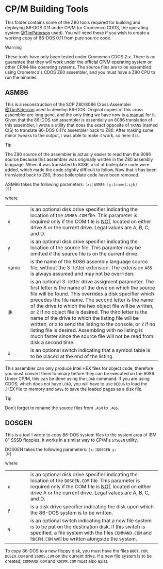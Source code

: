 # CP/M Building Tools
This folder contains some of the Z80 tools required for building and deploying 86-DOS 0.11 under CP/M (or Cromemco CDOS, the operating system [@TimPaterson](https://github.com/TimPaterson) used). You will need these if you wish to create a working copy of 86-DOS 0.11 from pure source code.

> [!WARNING]
> These tools have only been tested under Cromemco CDOS 2.x. There is no guarantee that they will work under the official CP/M operating system or other CP/M-like operating systems. The source files are to be assembled using Cromemco's CDOS Z80 assembler, and you must have a Z80 CPU to run the binaries.

## ASM86
This is a reconstruction of the SCP Z80/8086 Cross Assembler [@TimPaterson](https://github.com/TimPaterson) used to develop 86-DOS. Original copies of this cross assembler are long gone, and the only thing we have now is [a manual](https://bitsavers.org/pdf/seattleComputer/Z80_8086_Cross_Assembler_Preliminary.pdf) for it. Given that the 86-DOS <code>ASM</code> assembler is essentially an 8086 translation of this assembler, I wrote a utility that does the exact opposite of <code>TRANS</code> (named CIS) to translate 86-DOS 0.11's assembler back to Z80. After making some minor tweaks to the output, I was able to make it work, so here it is.

> [!TIP]
> The Z80 source of the assembler is actually easier to read than the 8086 source because this assembler was originally written in the Z80 assembly language. When it was translated to 8086, a lot of boilerplate code were added, which made the code slightly difficult to follow. Now that it has been translated back to Z80, those boilerplate code have been removed.

ASM86 takes the following parameters: <code>[x:]ASM86 [y:]name[.ijk] [S]</code>

where

<table>
    <colgroup>
        <col style="width: 15%;">
        <col style="width: 85%;">
    </colgroup>
    <tbody>
        <tr>
            <td>x</td>
            <td>is an optional disk drive specifier indicating the location of the <code>ASM86.COM</code> file. This parameter is required only if the COM file is <u>NOT</u> located on either drive A or the current drive. Legal values are A, B, C, and D.</td>
        </tr>
        <tr>
            <td>y</td>
            <td>is an optional disk drive specifier indicating the location of the source file. This paramter may be omitted if the source file is on the current drive.</td>
        </tr>
        <tr>
            <td>name</td>
            <td>is the name of the 8086 assembly language source file, without the 3-letter extension. The extension <code>A86</code> is always assumed and may not be overriden.</td>
        </tr>
        <tr>
            <td>ijk</td>
            <td>is an optional 3-letter drive assigment parameter. The first letter is the name of the drive on which the source file will be found. This overrides a disk specifier which precedes the file name. The second letter is the name of the drive to which the hex object file will be written, or <code>Z</code> if no object file is desired. The third letter is the name of the drive to which the listing file will be written, or <code>X</code> to send the listing to the console, or <code>Z</code> if no listing file is desired. Assembling with no listing is much faster since the source file will not be read from disk a second time.</td>
        </tr>
        <tr>
            <td><code>S</code></td>
            <td>is an optional switch indicating that a symbol table is to be placed at the end of the listing.</td>
        </tr>
    </tbody>
</table>

This assembler can only produce Intel HEX files for object code, therefore you must convert them to binary before they can be executed on the 8086. Under CP/M, this can be done using the <code>LOAD</code> command. If you are using CDOS, which does not have <code>LOAD</code>, you will have to use <code>DEBUG</code> to load the .HEX file to memory and <code>SAVE</code> to save the loaded pages as a disk file.

> [!TIP]
> Don't forget to rename the source files from <code>.ASM</code> to <code>.A86</code>.

## DOSGEN
This is a tool I wrote to copy 86-DOS system files to the system area of IBM 8" SSSD floppies. It works in a similar way to CP/M's <code>SYSGEN</code> utility.

DOSGEN takes the following parameters: <code>[x:]DOSGEN y: [N]</code>

where

<table>
    <colgroup>
        <col style="width: 15%;">
        <col style="width: 85%;">
    </colgroup>
    <tbody>
        <tr>
            <td>x</td>
            <td>is an optional disk drive specifier indicating the location of the <code>DOSGEN.COM</code> file. This parameter is required only if the COM file is <u>NOT</u> located on either drive A or the current drive. Legal values are A, B, C, and D.</td>
        </tr>
        <tr>
            <td>y</td>
            <td>is a disk drive specifier indicating the disk upon which the 86-DOS system is to be written.</td>
        </tr>
        <tr>
            <td><code>N</code></td>
            <td>is an optional switch indicating that a new file system is to be put on the destination disk. If this switch is specified, a file system with the files <code>COMMAND.COM</code> and <code>RDCPM.COM</code> will be written alongside the system.</td>
        </tr>
    </tbody>
</table>

 To copy 86-DOS to a new floppy disk, you must have the files <code>BOOT.COM</code>, <code>DOSIO.COM</code> and <code>86DOS.COM</code> on the current drive. If a new file system is to be created, <code>COMMAND.COM</code> and <code>RDCPM.COM</code> must also exist.
